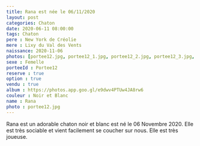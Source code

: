 ```yaml
---
title: Rana est née le 06/11/2020
layout: post
categories: Chaton
date: 2020-06-11 08:00:00
tags: Chaton
pere : New York de Créolie
mere : Lixy du Val des Vents
naissance: 2020-11-06
photos: [portee12.jpg, portee12_1.jpg, portee12_2.jpg, portee12_3.jpg, portee12_4.jpg]
sexe : Femelle
porteeId : Portee12
reserve : true
option : true
vendu : true
album : https://photos.app.goo.gl/e9dwv4PTUw4JA8rw6
couleur : Noir et Blanc
name : Rana
photo : portee12.jpg
---
```


Rana est un adorable chaton noir et blanc est né le 06 Novembre 2020. Elle est très sociable et vient facilement se coucher sur nous. Elle est très joueuse.
